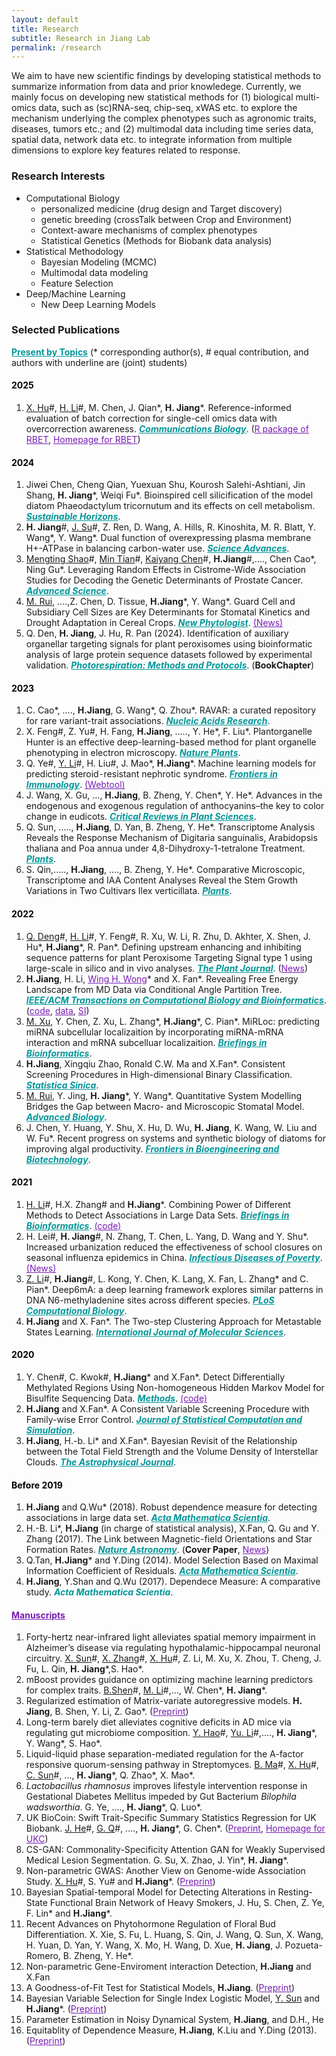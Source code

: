 ```yaml
---
layout: default
title: Research
subtitle: Research in Jiang Lab
permalink: /research
---
```

We aim to have new scientific findings by developing statistical methods to summarize information from data and prior knowledege. Currently, we mainly focus on developing new statistical methods for (1) biological multi-omics data, such as (sc)RNA-seq, chip-seq, xWAS etc. to explore the mechanism underlying the complex phenotypes such as agronomic traits, diseases, tumors etc.; and (2) multimodal data including time series data, spatial data, network data etc. to integrate information from multiple dimensions to explore key features related to response.

### Research Interests 
- Computational Biology
    - personalized medicine (drug design and Target discovery)
    - genetic breeding (crossTalk between Crop and Environment)
    - Context-aware mechanisms of complex phenotypes
    - Statistical Genetics (Methods for Biobank data analysis)
- Statistical Methodology
    - Bayesian Modeling (MCMC)
    - Multimodal data modeling
    - Feature Selection
- Deep/Machine Learning
    - New Deep Learning Models

### Selected Publications 

<a href="/research2" style="color: #039699;">**Present by Topics**</a> (\* corresponding author(s), \# equal contribution, and authors with underline are (joint) students)
#### <span style="color:#000000">2025</span>
1. <u>X. Hu</u>\#, <u>H. Li</u>\#, M. Chen, J. Qian\*,  **H. Jiang**\*. Reference-informed evaluation of batch correction for single-cell omics data with overcorrection awareness. <a href="" style="color: #039699;">***Communications Biology***</a>. (<a href="/resources/RBET_0.1.0.zip" style="color: #771DB3;">R package of RBET</a>, <a href="https://github.com/zlyx26/RBET" style="color: #771DB3;">Homepage for RBET</a>)
   
#### <span style="color:#000000">2024</span>
1. Jiwei Chen, Cheng Qian, Yuexuan Shu, Kourosh Salehi-Ashtiani, Jin Shang, **H. Jiang**\*, Weiqi Fu\*. Bioinspired cell silicification of the model diatom Phaeodactylum tricornutum and its effects on cell metabolism.  <a href="https://www.sciencedirect.com/science/article/pii/S2772737824000385" style="color: #039699;">***Sustainable Horizons***</a>. 
1. **H. Jiang**\#, <u>J. Su</u>\#, Z. Ren, D. Wang, A. Hills, R. Kinoshita, M. R. Blatt, Y. Wang\*, Y. Wang\*. Dual function of overexpressing plasma membrane H+-ATPase in balancing carbon-water use. <a href="https://www.science.org/doi/10.1126/sciadv.adp8017" style="color: #039699;">***Science Advances***</a>. 
1. <u>Mengting Shao</u>\#, <u>Min Tian</u>\#, <u>Kaiyang Chen</u>\#, **H.Jiang**\#,...., Chen Cao\*, Ning Gu\*. Leveraging Random Effects in Cistrome-Wide Association Studies for Decoding the Genetic Determinants of Prostate Cancer. <a href="http://doi.org/10.1002/advs.202400815" style="color: #039699;">***Advanced Science***</a>.
1. <u>M. Rui</u>, ....,Z. Chen, D. Tissue, **H.Jiang**\*, Y. Wang\*. Guard Cell and Subsidiary Cell Sizes are Key Determinants for Stomatal Kinetics and Drought Adaptation in Cereal Crops. <a href="https://nph.onlinelibrary.wiley.com/doi/full/10.1111/nph.19757" style="color: #039699;">***New Phytologist***</a>. <a href="http://www.cab.zju.edu.cn/nxx/2024/0504/c6958a2910834/page.htm" style="color: #771DB3;"> (News)</a> 
1. Q. Den, **H. Jiang**, J. Hu, R. Pan (2024). Identification of auxiliary organellar targeting signals for plant peroxisomes using bioinformatic analysis of large protein sequence datasets followed by experimental validation. <a href="https://doi.org/10.1007/978-1-0716-3802-6" style="color: #039699;">***Photorespiration: Methods and Protocols***</a>. (**BookChapter**)

#### <span style="color:#000000">2023</span>
1. C. Cao\*, ...., **H.Jiang**, G. Wang\*, Q. Zhou\*. RAVAR: a curated repository for rare variant-trait associations. <a href="https://academic.oup.com/nar/advance-article/doi/10.1093/nar/gkad876/7311081?login=true" style="color:#039699;">***Nucleic Acids Research***</a>.
1. X. Feng\#, Z. Yu\#, H. Fang, **H.Jiang**, ....., Y. He\*,  F. Liu\*. Plantorganelle Hunter is an effective deep-learning-based method for plant organelle phenotyping in electron microscopy. <a href="https://www.nature.com/articles/s41477-023-01527-5" style="color:#039699;">***Nature Plants***</a>.
1. Q. Ye\#, <u>Y. Li</u>\#,  H. Liu\#, J. Mao\*, **H.Jiang**\*. Machine learning models for predicting steroid⁃resistant nephrotic syndrome. <a href="https://www.frontiersin.org/articles/10.3389/fimmu.2023.1090241/full" style="color: #039699;">***Frontiers in Immunology***</a>. <a href="https://datalinkx.shinyapps.io/srns/" style="color: #771DB3;"> (Webtool)</a> 
1. J. Wang, X. Gu, ..., **H.Jiang**, B. Zheng, Y. Chen\*, Y. He\*. Advances in the endogenous and exogenous regulation of anthocyanins–the key to color change in eudicots. <a href="https://www.tandfonline.com/doi/full/10.1080/07352689.2023.2227485" style="color: #039699;">***Critical Reviews in Plant Sciences***</a>.
1. Q. Sun, ....., **H.Jiang**, D. Yan, B. Zheng, Y. He\*. Transcriptome Analysis Reveals the Response Mechanism of Digitaria sanguinalis, Arabidopsis thaliana and Poa annua under 4,8-Dihydroxy-1-tetralone Treatment. <a href="https://www.mdpi.com/2223-7747/12/14/2728/review_report" style="color: #039699;">***Plants***</a>.
1. S. Qin,....., **H.Jiang**, ...., B. Zheng, Y. He\*. Comparative Microscopic, Transcriptome and IAA Content Analyses Reveal the Stem Growth Variations in Two Cultivars Ilex verticillata. <a href="https://www.mdpi.com/2223-7747/12/10/1941" style="color: #039699;">***Plants***</a>.

#### <span style="color:#000000">2022</span>
1. <u>Q. Deng</u>\#, <u> H. Li</u>\#, Y. Feng\#, R. Xu, W. Li, R. Zhu, D. Akhter, X. Shen, J. Hu\*, **H.Jiang**\*, R. Pan\*. Defining upstream enhancing and inhibiting sequence patterns for plant Peroxisome Targeting Signal type 1 using large-scale in silico and in vivo analyses. <a href="https://onlinelibrary.wiley.com/doi/10.1111/tpj.15840" style="color: #039699;">***The Plant Journal***</a>. (<a href="http://www.cab.zju.edu.cn/chinese/2022/0705/c11148a2601415/page.htm" style="color: #771DB3;">News</a>)
1. **H.Jiang**, H. Li, <a href="https://biox.stanford.edu/people/wing-wong" style="color: #771DB3;"> Wing H. Wong</a>\* and X. Fan\*. Revealing Free Energy Landscape from MD Data via Conditional Angle Partition Tree. <a href="https://ieeexplore.ieee.org/abstract/document/9767706" style="color: #039699;">***IEEE/ACM Transactions on Computational Biology and Bioinformatics***</a>. (<a href="/resources/capt.zip" style="color: #771DB3;">code</a>, <a href="/resources/ala-traj.zip" style="color: #771DB3;"> data</a>, <a href="/resources/capt-supp.pdf" style="color: #771DB3;"> SI</a>)
1. <u>M. Xu</u>, Y. Chen, Z. Xu, L. Zhang\*, **H.Jiang**\*, C. Pian\*. MiRLoc: predicting miRNA subcellular localizaition by incorporating miRNA-mRNA interaction and mRNA subcelluar localizaition. <a href="https://academic.oup.com/bib/advance-article-abstract/doi/10.1093/bib/bbac044/6532537" style="color: #039699;">***Briefings in Bioinformatics***</a>.
1. **H.Jiang**, Xingqiu Zhao, Ronald C.W. Ma and X.Fan\*. Consistent Screening Procedures in High-dimensional Binary Classification. <a href="http://www3.stat.sinica.edu.tw/preprint/SS-2020-0088_Preprint.pdf" style="color: #039699;">***Statistica Sinica***</a>.
1. <u>M. Rui</u>, Y. Jing, **H. Jiang**\*, Y. Wang\*. Quantitative System Modelling Bridges the Gap between Macro- and Microscopic Stomatal Model. <a href="https://onlinelibrary.wiley.com/doi/10.1002/adbi.202200131" style="color: #039699;">***Advanced Biology***</a>.
1. J. Chen, Y. Huang, Y. Shu, X. Hu, D. Wu, **H. Jiang**, K. Wang, W. Liu and W. Fu\*. Recent progress on systems and synthetic biology of diatoms for improving algal productivity. <a href="https://www.frontiersin.org/journals/bioengineering-and-biotechnology/articles/10.3389/fbioe.2022.908804/full" style="color: #039699;">***Frontiers in Bioengineering and Biotechnology***</a>.

#### <span style="color:#000000">2021</span>
1. <u>H. Li</u>\#, H.X. Zhang\# and **H.Jiang**\*. Combining Power of Different Methods to Detect Associations in Large Data Sets. <a href="https://academic.oup.com/bib/advance-article/doi/10.1093/bib/bbab488/6447432" style="color: #039699;">***Briefings in Bioinformatics***</a>.  <a href="/resources/DM.zip" style="color: #771DB3;"> (code) </a>
1. H. Lei\#, **H. Jiang**\#, N. Zhang, T. Chen, L. Yang, D. Wang and Y. Shu\*. Increased urbanization reduced the effectiveness of school closures on seasonal influenza epidemics in China. <a href="https://idpjournal.biomedcentral.com/articles/10.1186/s40249-021-00911-7" style="color: #039699;">***Infectious Diseases of Poverty***</a>.<a href="https://nihds.zju.edu.cn/2022/0426/c66553a2524226/page.htm" style="color: #771DB3;"> (News) </a>
1. <u>Z. Li</u>\#, **H.Jiang**\#, L. Kong, Y. Chen, K. Lang, X. Fan, L. Zhang\* and C. Pian\*. Deep6mA: a deep learning framework explores similar patterns in DNA N6-methyladenine sites across different species. <a href="https://doi.org/10.1371/journal.pcbi.1008767" style="color:#039699;">***PLoS Computational Biology***</a>.
1. **H.Jiang** and X. Fan\*. The Two-step Clustering Approach for Metastable States Learning. <a href="https://www.mdpi.com/1422-0067/22/12/6576" style="color: #039699;">***International Journal of Molecular Sciences***</a>.

#### <span style="color:#000000">2020</span>
1. Y. Chen\#, C. Kwok\#, **H.Jiang**\* and X.Fan\*. Detect Differentially Methylated Regions Using Non-homogeneous Hidden Markov Model for Bisulfite Sequencing Data. <a href="https://doi.org/10.1016/j.ymeth.2020.09.009" style="color: #039699;">***Methods***</a>. <a href="/resources/BSDMR.zip" style="color: #771DB3;"> (code) </a>
1. **H.Jiang** and X.Fan\*. A Consistent Variable Screening Procedure with Family-wise Error Control. <a href="https://doi.org/10.1080/00949655.2020.1724291" style="color: #039699;">***Journal of Statistical Computation and Simulation***</a>.
1. **H.Jiang**, H.-b. Li\* and X.Fan\*. Bayesian Revisit of the Relationship between the Total Field Strength and the Volume Density of Interstellar Clouds. <a href="https://doi.org/10.3847/1538-4357/ab672b" style="color: #039699;">***The Astrophysical Journal***</a>.

#### <span style="color:#000000">Before 2019</span>
1. **H.Jiang** and Q.Wu\* (2018). Robust dependence measure for detecting associations in large data set. <a href="https://doi.org/10.1016/S0252-9602(17)30117-0" style="color: #039699;">***Acta Mathematica Scientia***</a>.
1. H.-B. Li\*, **H.Jiang** (in charge of statistical analysis), X.Fan, Q. Gu and Y. Zhang (2017). The Link between Magnetic-field Orientations and Star Formation Rates. <a href="https://doi.org/10.1038/s41550-017-0158" style="color: #039699;">***Nature Astronomy***</a>. (**Cover Paper**, <a href="[/resources/BSDMR.zip](https://www.cpr.cuhk.edu.hk/en/press/cuhk-physicist-and-statistician-work-together-to-reveal-link-between-magnetic-fields-and-birth-rate-of-stars/)" style="color: #771DB3;"> News</a>)
1. Q.Tan, **H.Jiang**\* and Y.Ding (2014). Model Selection Based on Maximal Information Coefficient of Residuals. <a href="https://doi.org/10.1016/S0252-9602(14)60031-X" style="color: #039699;">***Acta Mathematica Scientia***</a>.
1. **H.Jiang**, Y.Shan and Q.Wu (2017). Dependece Measure: A comparative study. <span style="color:#039699">***Acta Mathematica Scientia***</span>.

#### <a href="/resources" style="color: #771DB3;">Manuscripts</a>
1. Forty-hertz near-infrared light alleviates spatial memory impairment in Alzheimer’s disease via regulating hypothalamic-hippocampal neuronal circuitry. <u>X. Sun</u>\#, <u>X. Zhang</u>\#, <u>X. Hu</u>\#, Z. Li, M. Xu, X. Zhou, T. Cheng, J. Fu, L. Qin, **H. Jiang**\*,S. Hao\*.
1. mBoost provides guidance on optimizing machine learning predictors for complex traits. <u>B.Shen</u>\#, <u>M. Li</u>\#,..., W. Chen\*, **H. Jiang**\*.
1. Regularized estimation of Matrix-variate autoregressive models. **H. Jiang**, B. Shen, Y. Li, Z. Gao\*. (<a href="http://arxiv.org/abs/2410.11320" style="color: #771DB3;">Preprint</a>)
1. Long-term barely diet alleviates cognitive deficits in AD mice via regulating gut microbiome composition. <u>Y. Hao</u>\#, <u>Yu. Li</u>\#,...., **H. Jiang**\*, Y. Wang\*, S. Hao\*. 
1. Liquid-liquid phase separation-mediated regulation for the A-factor responsive quorum-sensing pathway in Streptomyces. <u>B. Ma</u>\#, <u>X. Hu</u>\#, <u>C. Sun</u>\#, ...,  **H. Jiang**\*, Q. Zhao\*, X. Mao\*.
1. *Lactobacillus rhamnosus* improves lifestyle intervention response in Gestational Diabetes Mellitus impeded by Gut Bacterium *Bilophila wadsworthia*. G. Ye, ...., **H. Jiang**\*, Q. Luo\*.
1. UK BioCoin: Swift Trait-Specific Summary Statistics Regression for UK Biobank. <u>J. He</u>\#, <u>G. Q</u>\#, ...., **H. Jiang**\*, G. Chen\*. (<a href="https://biorxiv.org/cgi/content/short/2024.04.12.589273v1" style="color: #771DB3;">Preprint</a>, <a href="https://github.com/Ttttt47/UKBioCoin" style="color: #771DB3;">Homepage for UKC</a>)
1. CS-GAN: Commonality-Specificity Attention GAN for Weakly Supervised Medical Lesion Segmentation. G. Su, X. Zhao, J. Yin\*, **H. Jiang**\*.
1. Non-parametric GWAS: Another View on Genome-wide Association Study. <u>X. Hu</u>\#, S. Yu\# and **H.Jiang**\*. (<a href="https://www.biorxiv.org/content/10.1101/2022.11.11.516099v1" style="color: #771DB3;">Preprint</a>) 
1. Bayesian Spatial-temporal Model for Detecting Alterations in Resting-State Functional Brain Network of Heavy Smokers, J. Hu, S. Chen, Z. Ye, F. Lin\* and **H.Jiang**\*.
1. Recent Advances on Phytohormone Regulation of Floral Bud Differentiation. X. Xie, S. Fu, L. Huang, S. Qin, J. Wang, Q. Sun, X. Wang, H. Yuan, D. Yan, Y. Wang, X. Mo, H. Wang, D. Xue, **H. Jiang**, J. Pozueta-Romero, B. Zheng, Y. He\*.
1. Non-parametric Gene-Enviroment interaction Detection, **H.Jiang** and X.Fan
1. A Goodness-of-Fit Test for Statistical Models, **H.Jiang**. (<a href="https://arxiv.org/pdf/2006.08864.pdf" style="color: #771DB3;">Preprint</a>)
1. Bayesian Variable Selection for Single Index Logistic Model, <u>Y. Sun</u> and **H.Jiang**\*. (<a href="https://arxiv.org/pdf/2012.06199.pdf" style="color: #771DB3;">Preprint</a>) 
1. Parameter Estimation in Noisy Dynamical System, **H.Jiang**, and  D.H., He
1. Equitablity of Dependence Measure, **H.Jiang**, K.Liu and Y.Ding (2013). (<a href="https://arxiv.org/pdf/1501.02102.pdf" style="color: #771DB3;">Preprint</a>)
